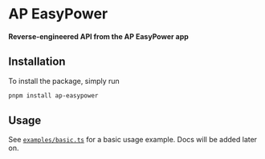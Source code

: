 # AP EasyPower

#### Reverse-engineered API from the AP EasyPower app

## Installation

To install the package, simply run

```sh
pnpm install ap-easypower
```

## Usage

See [`examples/basic.ts`](https://git.bennettsh.de/easypower/tree/main/examples/basic.ts) for a basic usage example. Docs will be added later on.
